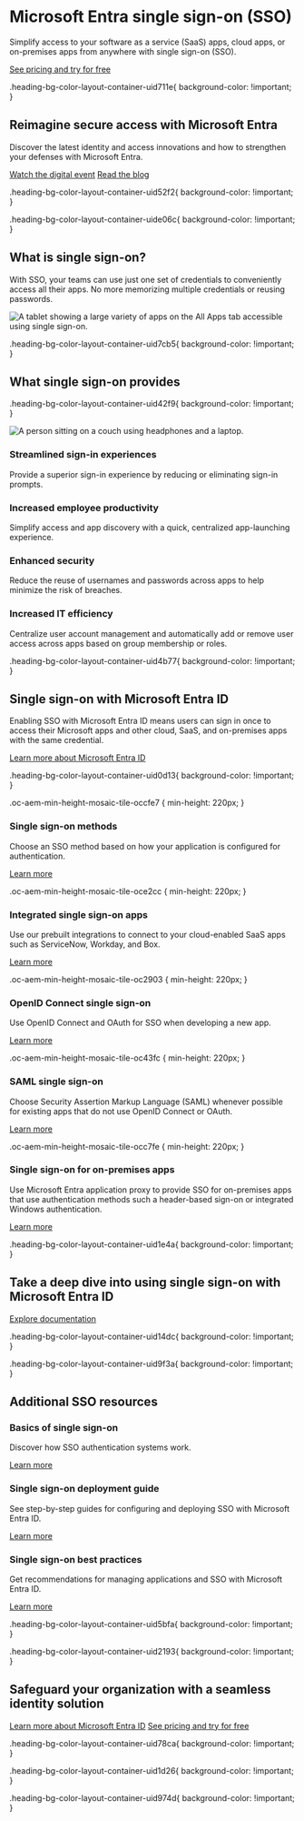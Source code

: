 # Microsoft Entra single sign-on (SSO)

Simplify access to your software as a service (SaaS) apps, cloud apps, or on-premises apps from anywhere with single sign-on (SSO).

[See pricing and try for free](https://www.microsoft.com/en-us/security/business/microsoft-entra-pricing)

.heading-bg-color-layout-container-uid711e{ background-color: !important; }

## Reimagine secure access with Microsoft Entra

Discover the latest identity and access innovations and how to strengthen your defenses with Microsoft Entra.

[Watch the digital event](https://go.microsoft.com/fwlink/?linkid=2236881&clcid=0x409&culture=en-us&country=us) [Read the blog](https://go.microsoft.com/fwlink/?linkid=2237754&clcid=0x409&culture=en-us&country=us)

.heading-bg-color-layout-container-uid52f2{ background-color: !important; }

.heading-bg-color-layout-container-uide06c{ background-color: !important; }

## What is single sign-on?

With SSO, your teams can use just one set of credentials to conveniently access all their apps. No more memorizing multiple credentials or reusing passwords.

![A tablet showing a large variety of apps on the All Apps tab accessible using single sign-on.](https://cdn-dynmedia-1.microsoft.com/is/image/microsoftcorp/Image_WhatIsSSO_3x_RE4MBbE?resMode=sharp2&op_usm=1.5,0.65,15,0&wid=1920&qlt=85&fmt=png-alpha&fit=constrain)

.heading-bg-color-layout-container-uid7cb5{ background-color: !important; }

## What single sign-on provides

.heading-bg-color-layout-container-uid42f9{ background-color: !important; }

![A person sitting on a couch using headphones and a laptop.](https://cdn-dynmedia-1.microsoft.com/is/image/microsoftcorp/Image_StreamlineSignIn_382x215_RE4MBbH?resMode=sharp2&op_usm=1.5,0.65,15,0&wid=280&qlt=85&fit=constrain)

### Streamlined sign-in experiences

Provide a superior sign-in experience by reducing or eliminating sign-in prompts.

### Increased employee productivity

Simplify access and app discovery with a quick, centralized app-launching experience.

### Enhanced security

Reduce the reuse of usernames and passwords across apps to help minimize the risk of breaches.

### Increased IT efficiency

Centralize user account management and automatically add or remove user access across apps based on group membership or roles.

.heading-bg-color-layout-container-uid4b77{ background-color: !important; }

## Single sign-on with Microsoft Entra ID

Enabling SSO with Microsoft Entra ID means users can sign in once to access their Microsoft apps and other cloud, SaaS, and on-premises apps with the same credential.

[Learn more about Microsoft Entra ID](https://www.microsoft.com/en-us/security/business/identity-access/microsoft-entra-id)

.heading-bg-color-layout-container-uid0d13{ background-color: !important; }

.oc-aem-min-height-mosaic-tile-occfe7 { min-height: 220px; }

### Single sign-on methods

Choose an SSO method based on how your application is configured for authentication.

[Learn more](https://go.microsoft.com/fwlink/?linkid=2153832&clcid=0x409&culture=en-us&country=us)

.oc-aem-min-height-mosaic-tile-oce2cc { min-height: 220px; }

### Integrated single sign-on apps

Use our prebuilt integrations to connect to your cloud-enabled SaaS apps such as ServiceNow, Workday, and Box.

[Learn more](https://go.microsoft.com/fwlink/?linkid=2144987&clcid=0x409&culture=en-us&country=us)

.oc-aem-min-height-mosaic-tile-oc2903 { min-height: 220px; }

### OpenID Connect single sign-on

Use OpenID Connect and OAuth for SSO when developing a new app.

[Learn more](https://go.microsoft.com/fwlink/?linkid=2153735&clcid=0x409&culture=en-us&country=us)

.oc-aem-min-height-mosaic-tile-oc43fc { min-height: 220px; }

### SAML single sign-on

Choose Security Assertion Markup Language (SAML) whenever possible for existing apps that do not use OpenID Connect or OAuth.

[Learn more](https://go.microsoft.com/fwlink/?linkid=2154017&clcid=0x409&culture=en-us&country=us)

.oc-aem-min-height-mosaic-tile-occ7fe { min-height: 220px; }

### Single sign-on for on-premises apps

Use Microsoft Entra application proxy to provide SSO for on-premises apps that use authentication methods such a header-based sign-on or integrated Windows authentication.

[Learn more](https://go.microsoft.com/fwlink/?linkid=2153736&clcid=0x409&culture=en-us&country=us)

.heading-bg-color-layout-container-uid1e4a{ background-color: !important; }

## Take a deep dive into using single sign-on with Microsoft Entra ID

[Explore documentation](https://go.microsoft.com/fwlink/p/?LinkID=2122906&clcid=0x409&culture=en-us&country=us)

.heading-bg-color-layout-container-uid14dc{ background-color: !important; }

.heading-bg-color-layout-container-uid9f3a{ background-color: !important; }

## Additional SSO resources

### Basics of single sign-on

Discover how SSO authentication systems work.

[Learn more](https://go.microsoft.com/fwlink/?linkid=2211578&clcid=0x409&culture=en-us&country=us)

### Single sign-on deployment guide

See step-by-step guides for configuring and deploying SSO with Microsoft Entra ID.

[Learn more](https://go.microsoft.com/fwlink/p/?LinkID=2111491&clcid=0x409&culture=en-us&country=us)

### Single sign-on best practices

Get recommendations for managing applications and SSO with Microsoft Entra ID.

[Learn more](https://go.microsoft.com/fwlink/p/?LinkID=2153859&clcid=0x409&culture=en-us&country=us)

.heading-bg-color-layout-container-uid5bfa{ background-color: !important; }

.heading-bg-color-layout-container-uid2193{ background-color: !important; }

## Safeguard your organization with a seamless identity solution

[Learn more about Microsoft Entra ID](https://www.microsoft.com/en-us/security/business/identity-access/microsoft-entra-id) [See pricing and try for free](https://www.microsoft.com/en-us/security/business/microsoft-entra-pricing)

.heading-bg-color-layout-container-uid78ca{ background-color: !important; }

.heading-bg-color-layout-container-uid1d26{ background-color: !important; }

.heading-bg-color-layout-container-uid974d{ background-color: !important; }